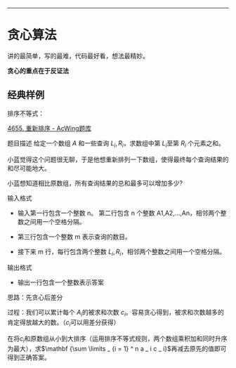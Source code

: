 ------

# 贪心算法

讲的最简单，写的最难，代码最好看，想法最精妙。

**贪心的重点在于反证法**

## 经典样例

排序不等式：

[4655. 重新排序 - AcWing题库](https://www.acwing.com/problem/content/description/4658/)

题目描述
给定一个数组 $A$ 和一些查询 $L_i,R_i$，求数组中第 $L_i$至第 $R_i$ 个元素之和。

小蓝觉得这个问题很无聊，于是他想重新排列一下数组，使得最终每个查询结果的和尽可能地大。

小蓝想知道相比原数组，所有查询结果的总和最多可以增加多少?

输入格式

- 输入第一行包含一个整数 n。
  第二行包含 n 个整数 A1,A2,…,An，相邻两个整数之间用一个空格分隔。
- 第三行包含一个整数 m 表示查询的数目。

- 接下来 m 行，每行包含两个整数  $L_i,R_i$，相邻两个整数之间用一个空格分隔。


输出格式

- 输出一行包含一个整数表示答案

思路：先贪心后差分

过程：我们可以累计每个 $A_i$的被求和次数 $c_i$。容易贪心得到，被求和次数越多的肯定得放越大的数。（$c_i$可以用差分获得）

在将$c_i$和原数组从小到大排序（运用排序不等式规则，两个数组乘积加和同时升序为最大），求$\mathbf {\sum \limits _ {i = 1} ^ n a _ i c _ i}$再减去原先的值即可得到正确答案。



